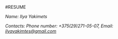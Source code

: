 #RESUME

*Name:*      *Ilya Yakimets*  

*Contacts:*   *Phone number: +375(29)271-05-07, Email: <ilyayakimtes@gmail.com>*  

